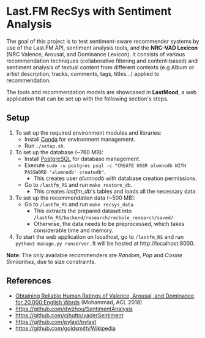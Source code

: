 # Last.FM RecSys with Sentiment Analysis

The goal of this project is to test sentiment-aware recommender systems by use of the Last.FM API, sentiment analysis tools, and the **NRC-VAD Lexicon** (NRC Valence, Arousal, and Dominance Lexicon).
It consists of various recommendation techniques (collaborative filtering and content-based) and sentiment analysis of textual content from different contexts (e.g Album or artist description, tracks, comments, tags, titles...) applied to recommendation. 

The tools and recommendation models are showcased in **LastMood**, a web application that can be set up with the following section's steps.

## Setup

1. To set up the required environment modules and libraries:
    - Install [Conda](https://conda.io/projects/conda/en/latest/user-guide/install/index.html) for environment management.
    - Run `./setup.sh`.
3. To set up the database (~760 MB):
    - Install [PostgreSQL](https://www.postgresql.org/download/) for database management.
    - Execute `sudo -u postgres psql -c "CREATE USER alumnodb WITH PASSWORD 'alumnodb' createdb"`.
        - This creates user _alumnodb_ with database creation permissions.
    - Go to `/lastfm_RS` and run `make restore_db`.
        - This creates _lastfm\_db_'s tables and loads all the necessary data.
4. To set up the recommendation data (~500 MB):
    - Go to `/lastfm_RS` and run `make recsys_data`.
        - This extracts the prepared dataset into `/lastfm_RS/backend/research/recbole_research/saved/`.
        - Otherwise, the data needs to be preprocessed, which takes considerable time and memory.
5. To start the web application on localhost, go to `/lastfm_RS` and run `python3 manage.py runserver`. It will be hosted at http://localhost:8000.

**Note**: The only available recommenders are _Random_, _Pop_ and _Cosine Similarities_, due to size constraints.

## References

* [Obtaining Reliable Human Ratings of Valence, Arousal, and Dominance for 20,000 English Words](https://aclanthology.org/P18-1017) (Mohammad, ACL 2018)
* https://github.com/dwzhou/SentimentAnalysis
* https://github.com/cjhutto/vaderSentiment
* https://github.com/pylast/pylast
* https://github.com/goldsmith/Wikipedia
